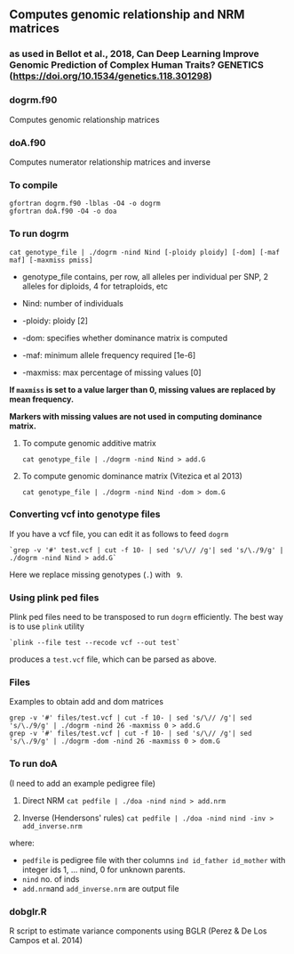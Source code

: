 ## Computes genomic relationship and NRM matrices 
### as used in Bellot et al., 2018, Can Deep Learning Improve Genomic Prediction of Complex Human Traits? GENETICS (https://doi.org/10.1534/genetics.118.301298)

### dogrm.f90
Computes genomic relationship matrices

### doA.f90
Computes numerator  relationship matrices and inverse

### To compile

```
gfortran dogrm.f90 -lblas -O4 -o dogrm
gfortran doA.f90 -O4 -o doa
```

### To run dogrm

   `cat genotype_file | ./dogrm -nind Nind [-ploidy ploidy] [-dom] [-maf maf] [-maxmiss pmiss]`

- genotype_file contains, per row, all alleles per individual per SNP, 2 alleles for diploids, 4 for tetraploids, etc
   
- Nind: number of individuals
   
- -ploidy: ploidy [2]
   
- -dom: specifies whether dominance matrix is computed
   
- -maf: minimum allele frequency required [1e-6]

- -maxmiss: max percentage of missing values [0] 

**If `maxmiss` is set to a value larger than 0, missing values are replaced by mean frequency.**

**Markers with missing values are not used in computing dominance matrix.**

1. To compute genomic additive matrix

   `cat genotype_file | ./dogrm -nind Nind > add.G`

2. To compute genomic dominance matrix (Vitezica et al 2013)

   `cat genotype_file | ./dogrm -nind Nind -dom > dom.G`
   
### Converting vcf into genotype files
If you have a vcf file, you can edit it as follows to feed `dogrm`

    `grep -v '#' test.vcf | cut -f 10- | sed 's/\// /g'| sed 's/\./9/g' | ./dogrm -nind Nind > add.G`

Here we replace missing genotypes (`.`) with ` 9`.

### Using plink ped files
Plink ped files need to be transposed to run `dogrm` efficiently. The best way is to use `plink` utility

    `plink --file test --recode vcf --out test`

produces a `test.vcf` file, which can be parsed as above. 

### Files
Examples to obtain add and dom matrices

```
grep -v '#' files/test.vcf | cut -f 10- | sed 's/\// /g'| sed 's/\./9/g' | ./dogrm -nind 26 -maxmiss 0 > add.G
grep -v '#' files/test.vcf | cut -f 10- | sed 's/\// /g'| sed 's/\./9/g' | ./dogrm -dom -nind 26 -maxmiss 0 > dom.G 
```
   
### To run doA
(I need to add an example pedigree file)

1. Direct NRM
   `cat pedfile | ./doa -nind nind > add.nrm`

2. Inverse (Hendersons' rules)
`cat pedfile | ./doa -nind nind -inv > add_inverse.nrm`

where:
* `pedfile` is pedigree file with ther columns `ind id_father id_mother` with integer ids 1, ... nind, 0 for unknown parents.
* `nind` no. of inds
* `add.nrm`and `add_inverse.nrm` are output file

### dobglr.R
R script to estimate variance components using BGLR (Perez & De Los Campos et al. 2014)

